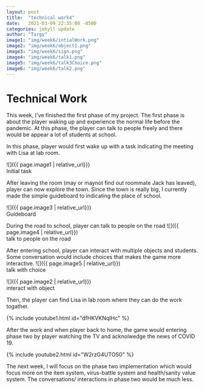 ```yaml
---
layout: post
title:  "technical work4"
date:   2021-03-09 22:35:00 -0500
categories: jekyll update
author: "Targy"
image1: "img/week6/intialWork.png"
image2: "img/week6/object1.png"
image3: "img/week6/sign.png"
image4: "img/week6/talk1.png"
image5: "img/week6/talk3Choice.png"
image6: "img/week6/talk2.png"
---
```


# Technical Work

This week, I've finished the first phase of my project. The first phase is about the player waking up and experience the normal life before the pandemic. At this phase, the player can talk to people freely and there would be appear a lot of students at school.

In this phase, player would first wake up with a task indicating the meeting with Lisa at lab room.

![]({{ page.image1 | relative_url}})  
Initial task 

After leaving the room (may or maynot find out roommate Jack has leaved), player can now explore the town. Since the town is really big, I currently made the simple guideboard to indicating the place of school.

![]({{ page.image3 | relative_url}})  
Guideboard

During the road to school, player can talk to people on the road
![]({{ page.image4 | relative_url}})  
talk to people on the road

After entering school, player can interact with multiple objects and students. Some conversation would include choices that makes the game more interactive.
![]({{ page.image5 | relative_url}})  
talk with choice

![]({{ page.image2 | relative_url}})  
interact with object

Then, the player can find Lisa in lab room where they can do the work togather.

{% include youtube1.html id="dfHKVKNqIHc" %}  

After the work and when player back to home, the game would entering phase two by player watching the TV and acknolwedge the news of COVID 19.

{% include youtube2.html id="W2rzG4UTOS0" %}  

The next week, I will focus on the phase two implementation which would focus more on the item system, virus-battle system and health/sanity value system. The conversations/ interactions in phase two would be much less.